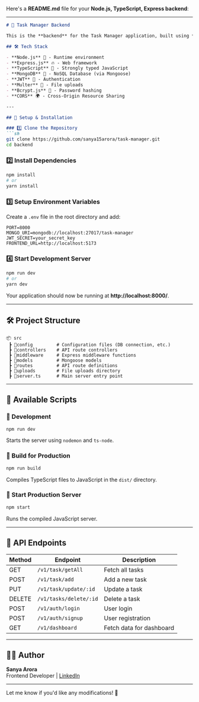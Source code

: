 Here's a **README.md** file for your **Node.js, TypeScript, Express backend**:  

---

```md
# 🚀 Task Manager Backend

This is the **backend** for the Task Manager application, built using **Node.js, TypeScript, and Express.js**.

## 🛠️ Tech Stack

- **Node.js** 🚀 - Runtime environment
- **Express.js** 🔥 - Web framework
- **TypeScript** 🦾 - Strongly typed JavaScript
- **MongoDB** 🍃 - NoSQL Database (via Mongoose)
- **JWT** 🔐 - Authentication
- **Multer** 📂 - File uploads
- **Bcrypt.js** 🔑 - Password hashing
- **CORS** 🌍 - Cross-Origin Resource Sharing

---

## 📌 Setup & Installation

### 1️⃣ Clone the Repository
```sh
git clone https://github.com/sanya15arora/task-manager.git
cd backend
```

### 2️⃣ Install Dependencies
```sh
npm install
# or
yarn install
```

### 3️⃣ Setup Environment Variables  
Create a `.env` file in the root directory and add:

```
PORT=8000
MONGO_URI=mongodb://localhost:27017/task-manager
JWT_SECRET=your_secret_key
FRONTEND_URL=http://localhost:5173
```

### 4️⃣ Start Development Server
```sh
npm run dev
# or
yarn dev
```
Your application should now be running at **http://localhost:8000/**.

---

## 🛠 Project Structure

```
📦 src
 ┣ 📂config         # Configuration files (DB connection, etc.)
 ┣ 📂controllers    # API route controllers
 ┣ 📂middleware     # Express middleware functions
 ┣ 📂models         # Mongoose models
 ┣ 📂routes         # API route definitions
 ┣ 📂uploads        # File uploads directory
 ┣ 📜server.ts      # Main server entry point
```

---

## 🔧 Available Scripts

### 🚀 Development
```sh
npm run dev
```
Starts the server using `nodemon` and `ts-node`.

### 🔨 Build for Production
```sh
npm run build
```
Compiles TypeScript files to JavaScript in the `dist/` directory.

### 👀 Start Production Server
```sh
npm start
```
Runs the compiled JavaScript server.

---

## 📡 API Endpoints

| Method | Endpoint              | Description             |
|--------|-----------------------|------------------------ |
| GET    | `/v1/task/getAll`     | Fetch all tasks         |
| POST   | `/v1/task/add`        | Add a new task          |
| PUT    | `/v1/task/update/:id` | Update a task           |
| DELETE | `/v1/tasks/delete/:id`| Delete a task           |
| POST   | `/v1/auth/login`      | User login              |
| POST   | `/v1/auth/signup`     | User registration       |
| GET    | `/v1/dashboard`       | Fetch data for dashboard|


---

## 👨‍💻 Author
**Sanya Arora**  
Frontend Developer | [LinkedIn](https://www.linkedin.com/in/sanya15arora)

---

Let me know if you'd like any modifications! 🚀
``` 

